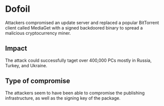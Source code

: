 # Dofoil

Attackers compromised an update server and replaced a popular BitTorrent client
called MediaGet with a signed backdoored binary to spread a malicious
cryptocurrency miner.


## Impact

The attack could successfully taget over 400,000 PCs mostly in Russia, Turkey,
and Ukraine.

## Type of compromise

The attackers seem to have been able to compromise the publishing
infrastructure, as well as the signing key of the package.
